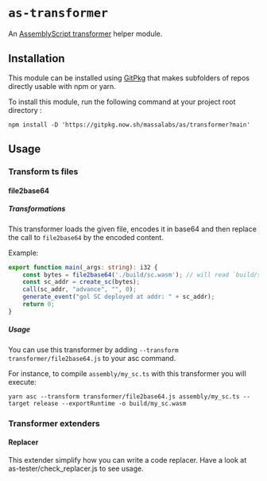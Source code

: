 # `as-transformer`

An [AssemblyScript transformer](https://www.assemblyscript.org/compiler.html#transforms) helper module.

## Installation

This module can be installed using [GitPkg](https://gitpkg.vercel.app/) that makes subfolders of repos directly usable with npm or yarn.

To install this module, run the following command at your project root directory :

```shell
npm install -D 'https://gitpkg.now.sh/massalabs/as/transformer?main'
```

## Usage

### Transform ts files

#### file2base64

##### Transformations

This transformer loads the given file, encodes it in base64 and then replace the call to `file2base64` by the encoded content.

Example:
```typescript
export function main(_args: string): i32 {
    const bytes = file2base64('./build/sc.wasm'); // will read `build/sc.wasm`, will encode it in base64 and then put the result in a string used to initialize `bytes`.
    const sc_addr = create_sc(bytes);
    call(sc_addr, "advance", "", 0);
    generate_event("gol SC deployed at addr: " + sc_addr);
    return 0;
}
```

##### Usage

You can use this transformer by adding `--transform transformer/file2base64.js` to your asc command.

For instance, to compile `assembly/my_sc.ts` with this transformer you will execute:

```shell
yarn asc --transform transformer/file2base64.js assembly/my_sc.ts --target release --exportRuntime -o build/my_sc.wasm
```

### Transformer extenders

#### Replacer

This extender simplify how you can write a code replacer. Have a look at as-tester/check_replacer.js to see usage.